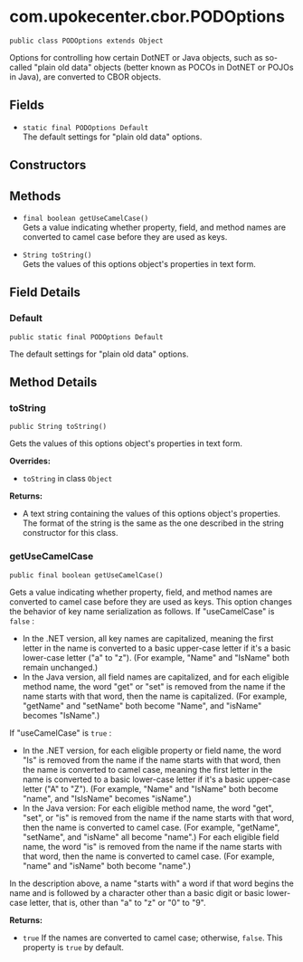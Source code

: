 # com.upokecenter.cbor.PODOptions

    public class PODOptions extends Object

Options for controlling how certain DotNET or Java objects, such as
 so-called "plain old data" objects (better known as POCOs in DotNET or POJOs
 in Java), are converted to CBOR objects.

## Fields

* `static final PODOptions Default`<br>
 The default settings for "plain old data" options.

## Constructors

## Methods

* `final boolean getUseCamelCase()`<br>
 Gets a value indicating whether property, field, and method names are
 converted to camel case before they are used as keys.

* `String toString()`<br>
 Gets the values of this options object's properties in text form.

## Field Details

### Default
    public static final PODOptions Default
The default settings for "plain old data" options.
## Method Details

### toString
    public String toString()
Gets the values of this options object's properties in text form.

**Overrides:**

* <code>toString</code> in class <code>Object</code>

**Returns:**

* A text string containing the values of this options object's
 properties. The format of the string is the same as the one described in the
 string constructor for this class.

### getUseCamelCase
    public final boolean getUseCamelCase()
<p>Gets a value indicating whether property, field, and method names are
 converted to camel case before they are used as keys. This option changes
 the behavior of key name serialization as follows. If "useCamelCase" is
 <code>false</code> :</p> <ul> <li>In the .NET version, all key names are
 capitalized, meaning the first letter in the name is converted to a basic
 upper-case letter if it's a basic lower-case letter ("a" to "z"). (For
 example, "Name" and "IsName" both remain unchanged.)</li><li>In the Java
 version, all field names are capitalized, and for each eligible method name,
 the word "get" or "set" is removed from the name if the name starts with
 that word, then the name is capitalized. (For example, "getName" and
 "setName" both become "Name", and "isName" becomes "IsName".)</li></ul>
 <p>If "useCamelCase" is <code>true</code> :</p> <ul> <li>In the .NET version, for
 each eligible property or field name, the word "Is" is removed from the name
 if the name starts with that word, then the name is converted to camel case,
 meaning the first letter in the name is converted to a basic lower-case
 letter if it's a basic upper-case letter ("A" to "Z"). (For example, "Name"
 and "IsName" both become "name", and "IsIsName" becomes
 "isName".)</li><li>In the Java version: For each eligible method name, the
 word "get", "set", or "is" is removed from the name if the name starts with
 that word, then the name is converted to camel case. (For example,
 "getName", "setName", and "isName" all become "name".) For each eligible
 field name, the word "is" is removed from the name if the name starts with
 that word, then the name is converted to camel case. (For example, "name"
 and "isName" both become "name".)</li></ul> <p>In the description above, a
 name "starts with" a word if that word begins the name and is followed by a
 character other than a basic digit or basic lower-case letter, that is,
 other than "a" to "z" or "0" to "9".</p>

**Returns:**

* <code>true</code> If the names are converted to camel case; otherwise,
 <code>false</code>. This property is <code>true</code> by default.
